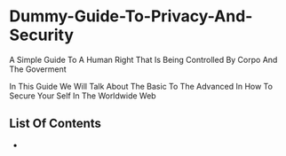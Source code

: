 # Dummy-Guide-To-Privacy-And-Security

A Simple Guide To A Human Right That Is Being Controlled By Corpo And The Goverment

In This Guide We Will Talk About The Basic To The Advanced In How To Secure Your Self In The Worldwide Web

## List Of Contents

- []()

